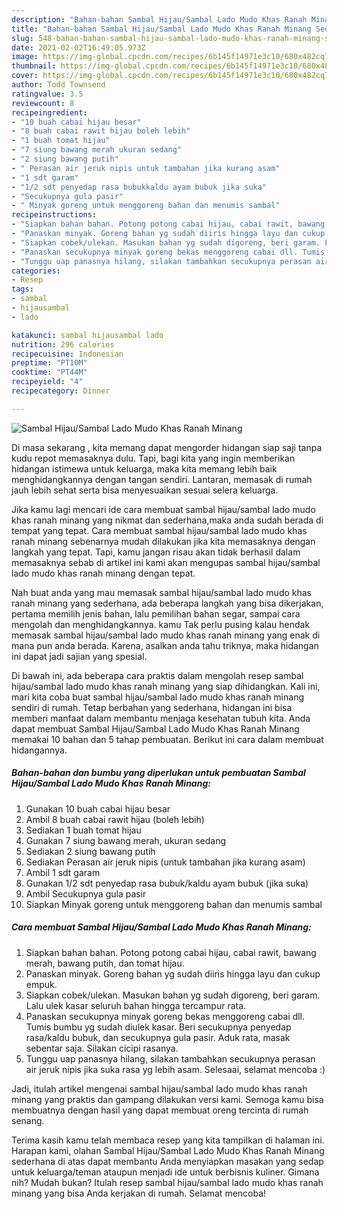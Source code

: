 ```yaml
---
description: "Bahan-bahan Sambal Hijau/Sambal Lado Mudo Khas Ranah Minang Sederhana Untuk Jualan"
title: "Bahan-bahan Sambal Hijau/Sambal Lado Mudo Khas Ranah Minang Sederhana Untuk Jualan"
slug: 548-bahan-bahan-sambal-hijau-sambal-lado-mudo-khas-ranah-minang-sederhana-untuk-jualan
date: 2021-02-02T16:49:05.973Z
image: https://img-global.cpcdn.com/recipes/6b145f14971e3c10/680x482cq70/sambal-hijausambal-lado-mudo-khas-ranah-minang-foto-resep-utama.jpg
thumbnail: https://img-global.cpcdn.com/recipes/6b145f14971e3c10/680x482cq70/sambal-hijausambal-lado-mudo-khas-ranah-minang-foto-resep-utama.jpg
cover: https://img-global.cpcdn.com/recipes/6b145f14971e3c10/680x482cq70/sambal-hijausambal-lado-mudo-khas-ranah-minang-foto-resep-utama.jpg
author: Todd Townsend
ratingvalue: 3.5
reviewcount: 8
recipeingredient:
- "10 buah cabai hijau besar"
- "8 buah cabai rawit hijau boleh lebih"
- "1 buah tomat hijau"
- "7 siung bawang merah ukuran sedang"
- "2 siung bawang putih"
- " Perasan air jeruk nipis untuk tambahan jika kurang asam"
- "1 sdt garam"
- "1/2 sdt penyedap rasa bubukkaldu ayam bubuk jika suka"
- "Secukupnya gula pasir"
- " Minyak goreng untuk menggoreng bahan dan menumis sambal"
recipeinstructions:
- "Siapkan bahan bahan. Potong potong cabai hijau, cabai rawit, bawang merah, bawang putih, dan tomat hijau."
- "Panaskan minyak. Goreng bahan yg sudah diiris hingga layu dan cukup empuk."
- "Siapkan cobek/ulekan. Masukan bahan yg sudah digoreng, beri garam. Lalu ulek kasar seluruh bahan hingga tercampur rata."
- "Panaskan secukupnya minyak goreng bekas menggoreng cabai dll. Tumis bumbu yg sudah diulek kasar. Beri secukupnya penyedap rasa/kaldu bubuk, dan secukupnya gula pasir. Aduk rata, masak sebentar saja. Silakan cicipi rasanya."
- "Tunggu uap panasnya hilang, silakan tambahkan secukupnya perasan air jeruk nipis jika suka rasa yg lebih asam. Selesaai, selamat mencoba :)"
categories:
- Resep
tags:
- sambal
- hijausambal
- lado

katakunci: sambal hijausambal lado 
nutrition: 296 calories
recipecuisine: Indonesian
preptime: "PT10M"
cooktime: "PT44M"
recipeyield: "4"
recipecategory: Dinner

---
```



![Sambal Hijau/Sambal Lado Mudo Khas Ranah Minang](https://img-global.cpcdn.com/recipes/6b145f14971e3c10/680x482cq70/sambal-hijausambal-lado-mudo-khas-ranah-minang-foto-resep-utama.jpg)

Di masa  sekarang , kita memang dapat mengorder hidangan siap saji tanpa kudu repot memasaknya dulu. Tapi, bagi kita yang ingin memberikan hidangan istimewa untuk keluarga, maka kita memang lebih baik menghidangkannya dengan tangan sendiri. Lantaran, memasak di rumah jauh lebih sehat serta bisa menyesuaikan sesuai selera keluarga.

Jika kamu lagi mencari ide cara membuat sambal hijau/sambal lado mudo khas ranah minang yang nikmat dan sederhana,maka anda sudah berada di tempat yang tepat. Cara membuat sambal hijau/sambal lado mudo khas ranah minang  sebenarnya mudah dilakukan jika kita memasaknya dengan langkah yang tepat. Tapi, kamu jangan risau akan tidak berhasil dalam memasaknya 
sebab di artikel ini kami akan mengupas sambal hijau/sambal lado mudo khas ranah minang dengan tepat.  



Nah buat anda yang mau memasak sambal hijau/sambal lado mudo khas ranah minang yang sederhana, ada beberapa langkah yang bisa dikerjakan, pertama memilih jenis bahan, lalu pemilihan bahan segar, sampai cara mengolah dan menghidangkannya. kamu Tak perlu pusing kalau hendak memasak sambal hijau/sambal lado mudo khas ranah minang yang enak di mana pun anda berada. Karena, asalkan anda  tahu triknya, maka hidangan ini dapat jadi sajian yang spesial.

Di bawah ini, ada beberapa cara praktis  dalam mengolah resep sambal hijau/sambal lado mudo khas ranah minang yang siap dihidangkan. Kali ini, mari kita coba buat sambal hijau/sambal lado mudo khas ranah minang sendiri di rumah. Tetap berbahan yang sederhana, hidangan ini bisa memberi manfaat dalam membantu menjaga kesehatan tubuh kita. Anda dapat membuat Sambal Hijau/Sambal Lado Mudo Khas Ranah Minang memakai 10 bahan dan 5 tahap pembuatan. Berikut ini cara dalam membuat hidangannya.

<!--inarticleads1-->

##### Bahan-bahan dan bumbu yang diperlukan untuk pembuatan Sambal Hijau/Sambal Lado Mudo Khas Ranah Minang:

1. Gunakan 10 buah cabai hijau besar
1. Ambil 8 buah cabai rawit hijau (boleh lebih)
1. Sediakan 1 buah tomat hijau
1. Gunakan 7 siung bawang merah, ukuran sedang
1. Sediakan 2 siung bawang putih
1. Sediakan  Perasan air jeruk nipis (untuk tambahan jika kurang asam)
1. Ambil 1 sdt garam
1. Gunakan 1/2 sdt penyedap rasa bubuk/kaldu ayam bubuk (jika suka)
1. Ambil Secukupnya gula pasir
1. Siapkan  Minyak goreng untuk menggoreng bahan dan menumis sambal




<!--inarticleads2-->

##### Cara membuat Sambal Hijau/Sambal Lado Mudo Khas Ranah Minang:

1. Siapkan bahan bahan. Potong potong cabai hijau, cabai rawit, bawang merah, bawang putih, dan tomat hijau.
1. Panaskan minyak. Goreng bahan yg sudah diiris hingga layu dan cukup empuk.
1. Siapkan cobek/ulekan. Masukan bahan yg sudah digoreng, beri garam. Lalu ulek kasar seluruh bahan hingga tercampur rata.
1. Panaskan secukupnya minyak goreng bekas menggoreng cabai dll. Tumis bumbu yg sudah diulek kasar. Beri secukupnya penyedap rasa/kaldu bubuk, dan secukupnya gula pasir. Aduk rata, masak sebentar saja. Silakan cicipi rasanya.
1. Tunggu uap panasnya hilang, silakan tambahkan secukupnya perasan air jeruk nipis jika suka rasa yg lebih asam. Selesaai, selamat mencoba :)




Jadi, itulah artikel mengenai  sambal hijau/sambal lado mudo khas ranah minang  yang praktis dan gampang dilakukan versi kami. Semoga kamu bisa membuatnya dengan hasil yang dapat membuat oreng tercinta di rumah senang. 

Terima kasih kamu telah membaca resep yang kita tampilkan di halaman ini. Harapan kami, olahan  Sambal Hijau/Sambal Lado Mudo Khas Ranah Minang sederhana di atas dapat membantu Anda menyiapkan masakan yang sedap untuk keluarga/teman ataupun menjadi ide untuk berbisnis kuliner. Gimana nih? Mudah bukan? Itulah resep sambal hijau/sambal lado mudo khas ranah minang yang bisa Anda kerjakan di rumah. Selamat mencoba!

